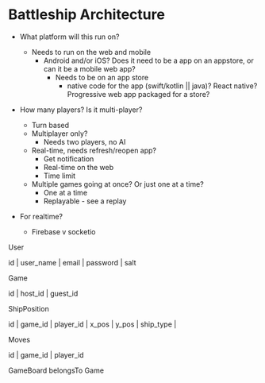 # Battleship Architecture

* What platform will this run on?
  * Needs to run on the web and mobile
    * Android and/or iOS? Does it need to be a app on an appstore, or can it be a mobile web app?
      * Needs to be on an app store
        * native code for the app (swift/kotlin || java)? React native? Progressive web app packaged for a store?
* How many players? Is it multi-player?
  * Turn based
  * Multiplayer only?
    * Needs two players, no AI
  * Real-time, needs refresh/reopen app?
    * Get notification
    * Real-time on the web
    * Time limit
  * Multiple games going at once? Or just one at a time?
    * One at a time
    * Replayable - see a replay

* For realtime?
  * Firebase v socketio


User

id | user_name | email | password | salt


Game

id | host_id | guest_id

ShipPosition

id | game_id | player_id | x_pos | y_pos | ship_type | 

Moves

id | game_id | player_id


GameBoard belongsTo Game

